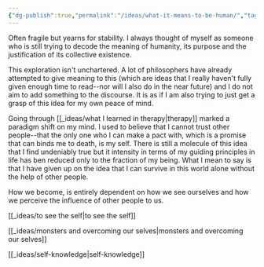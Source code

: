 ```yaml
---
{"dg-publish":true,"permalink":"/ideas/what-it-means-to-be-human/","tags":["thoughts","humanity","dump"],"created":"2024-09-22T06:59:18.254+08:00","updated":"2024-12-17T17:59:12.848+08:00"}
---
```



Often fragile but yearns for stability. I always thought of myself as someone who is still trying to decode the meaning of humanity, its purpose and the justification of its collective existence.

This exploration isn't unchartered. A lot of philosophers have already attempted to give meaning to this (which are ideas that I really haven't fully given enough time to read--nor will I also do in the near future) and I do not aim to add something to the discourse. It is as if I am also trying to just get a grasp of this idea for my own peace of mind. 

Going through [[_ideas/what I learned in therapy\|therapy]] marked a paradigm shift on my mind. I used to believe that I cannot trust other people--that the only one who I can make a pact with, which is a promise that can binds me to death, is my self. There is still a molecule of this idea that I find undeniably true but it intensity in terms of my guiding principles in life has ben reduced only to the fraction of my being. What I mean to say is that I have given up on the idea that I can survive in this world alone without the help of other people.

How we become, is entirely dependent on how we see ourselves and how we perceive the influence of other people to us.

[[_ideas/to see the self\|to see the self]]

[[_ideas/monsters and overcoming our selves\|monsters and overcoming our selves]]

[[_ideas/self-knowledge\|self-knowledge]]